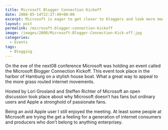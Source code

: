 ```yaml
---
title: Microsoft Blogger Connection Kickoff
date: 2008-05-14T22:27:49+00:00
excerpt: Microsoft is eager to get closer to bloggers and look more modern.
layout: post
permalink: /microsoft-blogger-connection-kickoff
image: /images/2008/Microsoft-Blogger-Connection-Kick-off.jpg
categories:
  - Events
tags:
  - Blogging
---
```

On the eve of the next08 conference Microsoft was holding an event called the Microsoft Blogger Connection Kickoff. This event took place in the harbor of Hamburg on a stylish house boat. What a great way to appeal to the more grass routed internet movements.

Hosted by Lori Grosland and Steffen Richter of Microsoft an open discussion took place about why Microsoft doesn’t has fans but ordinary users and Apple a stronghold of passionate fans.

Being an avid Apple user I still enjoyed the meeting. At least some people at Microsoft are trying the get a feeling for a generation of internet consumers and producers who don’t belong to anything enterprisey.